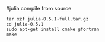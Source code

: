 #julia compile from source

```
tar xzf julia-0.5.1-full.tar.gz
cd julia-0.5.1
sudo apt-get install cmake gfortran
make
```
